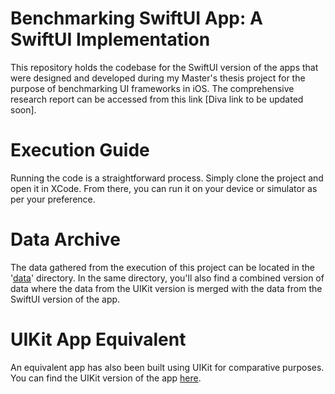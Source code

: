 # Benchmarking SwiftUI App: A SwiftUI Implementation
This repository holds the codebase for the SwiftUI version of the apps that were designed and developed during my Master's thesis project for the purpose of benchmarking UI frameworks in iOS. The comprehensive research report can be accessed from this link [Diva link to be updated soon].

# Execution Guide
Running the code is a straightforward process. Simply clone the project and open it in XCode. From there, you can run it on your device or simulator as per your preference.

# Data Archive
The data gathered from the execution of this project can be located in the '[data](https://github.com/benjaminronneling/SwiftUIBenchmarkApp/tree/main/data)' directory. In the same directory, you'll also find a combined version of data where the data from the UIKit version is merged with the data from the SwiftUI version of the app.

# UIKit App Equivalent
An equivalent app has also been built using UIKit for comparative purposes. You can find the UIKit version of the app [here](https://github.com/benjaminronneling/UIKitBenchmarkApp).

